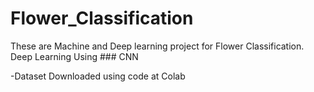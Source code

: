 # Flower_Classification
These are  Machine and Deep learning project for Flower Classification.
Deep Learning Using ### CNN

-Dataset Downloaded using code at Colab
